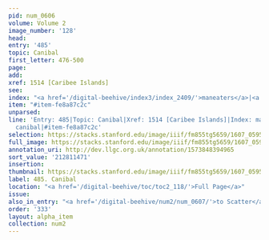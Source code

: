 ```yaml
---
pid: num_0606
volume: Volume 2
image_number: '128'
head:
entry: '485'
topic: Canibal
first_letter: 476-500
page:
add:
xref: 1514 [Caribee Islands]
see:
index: "<a href='/digital-beehive/index3/index_2409/'>maneaters</a>|<a href='/digital-beehive/index1/index_0526/'>canibal</a>"
item: "#item-fe8a87c2c"
unparsed:
line: 'Entry: 485|Topic: Canibal|Xref: 1514 [Caribee Islands]|Index: maneaters|Index:
  canibal|#item-fe8a87c2c'
selection: https://stacks.stanford.edu/image/iiif/fm855tg5659/1607_0595/813,1471,2930,512/full/0/default.jpg
full_image: https://stacks.stanford.edu/image/iiif/fm855tg5659/1607_0595/full/full/0/default.jpg
annotation_uri: http://dev.llgc.org.uk/annotation/1573848394965
sort_value: '212811471'
insertion:
thumbnail: https://stacks.stanford.edu/image/iiif/fm855tg5659/1607_0595/813,1471,600,180/250,/0/default.jpg
label: 485. Canibal
location: "<a href='/digital-beehive/toc/toc2_118/'>Full Page</a>"
issue:
also_in_entry: "<a href='/digital-beehive/num2/num_0607/'>to Scatter</a>"
order: '333'
layout: alpha_item
collection: num2
---
```

